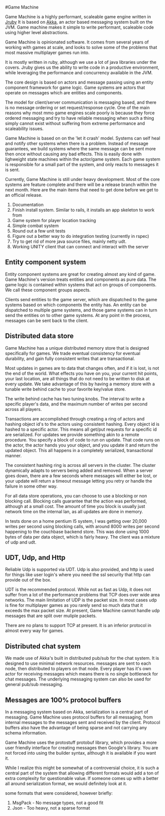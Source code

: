 
#Game Machine

Game Machine is a highly performant, scaleable game engine written in [Jruby](http://www.jruby.org)
It is based on [Akka](http://www.akka.io), an actor based messaging system
built on the JVM.  Game machine makes it simple to write performant, scaleable
code using higher level abstractions.  

Game Machine is opinionated software.  It comes from several years of working
with games at scale, and looks to solve some of the problems that most
massive multiplayer games run into.

It is mostly written in ruby, although we use a lot of java libraries under the covers.  Jruby
gives us the ability to write code in a productive environment, while leveraging the performance
and concurrency available in the JVM.

The core design is based on actors and message passing using an entity component framework for game logic.
Game systems are actors that operate on messages which are entities and components.

The model for client/server communication is messaging based, and there is no
message ordering or set request/response cycle. One of the main reasons why
most mmo game engines scale poorly is because they force ordered messaging
and try to have reliable messaging when such a thing simply cannot exist
without suffering from extreme performance and scaleability issues.

Game Machine is based on on the 'let it crash' model.  Systems can self heal
and notify other systems when there is a problem. Instead of message
guarantees, we build systems where the same message can be sent more then once
without causing any bad effects.  This is easily done with lighweight state
machines within the actor/game system.  Each game system is responsible for a
small part of the system, and only reacts to messages it is sent.  



Currently, Game Machine is still under heavy development.  Most of the core systems are feature complete and there will be a release branch within the next month.  Here are the main items that need to get done before we get to an official release.

1. Documentation
2. Finish install system.  Similar to rails,  it installs an app skeleton to work from
3. Game system for player location tracking
4. Simple combat system
5. Round out a few unit tests
6. Figure out a better way to do integration testing (currently in rspec)
7. Try to get rid of more java source files, mainly netty udt.
8. Working UNITY client that can connect and interact with the server


## Entity component system
Entity component systems are great for creating almost any kind of game.
Game Machine's version treats entities and components as pure data.
The game logic is contained within systems that act on groups of
components.  We call these component groups aspects.

Clients send entities to the game server, which are dispatched to the game
systems based on which components the entity has. An entity can be dispatched
to multiple game systems, and those game systems can in turn send the entities
on to other game systems.  At any point in the process, messages can be sent
back to the client.  


## Distributed data store
Game Machine has a unique distributed memory store that is designed
specifically for games.  We trade eventual consistency for eventual durability,
and gain fully consistent writes that are transactional.

Most updates in games are to data that changes often, and if it is lost, is not
the end of the world. What effects you have on you, your current hit points,
your last location, are all things that do not need to be written to disk at
every update.  We take advantage of this by having a memory store with a
tunable write behind cache to your favorite key/value store.

The write behind cache has two tuning knobs.  The interval to write a specific
player's data, and the maximum number of writes per second across all players.

Transactions are accomplished through creating a ring of actors and hashing
object id's to the actors using consistent hashing.  Every object id is hashed
to a specific actor.  This means all get/put requests for a specific id are
serialized.  For updates we provide something akin to a remote procedure.  You
specify a block of code to run on update.  That code runs on the actor, the
actor hands you your object, and you update it and return the updated object.
This all happens in a completely serialized, transactional manner.

The consistent hashing ring is across all servers in the cluster.  The cluster
dynamically adapts to servers being added and removed.  When a server goes
down, there are a few seconds where messages will either be lost, or your
update will return a timeout message letting you retry or handle the failure in
some other way.

For all data store operations, you can choose to use a blocking or non blocking
call.  Blocking calls guarantee that the action was performed, although at a
small cost.  The amount of time you block is usually just network time on the
internal lan, as all updates are done in memory.

In tests done on a home pentium I5 system, I was getting over 20,000 writes per
second using blocking calls, with around 8000 writes per second happening to
the couchbase backend store.  This was done using 1000 bytes of data per data
object, which is fairly heavy.  The client was a mixture of udp and udt.

## UDT, Udp, and Http
Reliable Udp is supported via UDT.  Udp is also provided, and http is used for things like user login's
where you need the ssl security that http can provide out of the box.

UDT is the recommended protocol.  While not as fast as Udp, it does not suffer from a lot of the  performance
problems that TCP does over wide area networks.  The main limitation of UDP is the packet size.
In most cases udp is fine for multiplayer games as you rarely send so much data that it exceeds the max packet size.  At
present, Game Machine cannot handle udp messages that are split over muliple packets.

There are no plans to support TCP at present.  It is an inferior protocol in almost every way for games.

## Distributed chat system
We made use of Akka's built in distributed pub/sub for the chat system.  It is
designed to use minimal network resources. messages are sent to
each node, then distributed to players on that node.  Every player has it's own
actor for receiving messages which means there is no single bottleneck for
chat messages. The underlying messaging system can also be used for general
pub/sub messaging.


## Messages are 100% protocol buffers
In a messaging system based on Akka, serialization is a central part of messaging. Game Machine uses
protocol buffers for all messaging, from internal messages to the messages sent and received by the client.
Protocol buffers also have the advantage of being sparse and not carrying any schema information.

Game Machine uses the protostuff protobuf library, which provides a more user friendly interface
for creating messages then Google's library.  You are not forced into using the builder syntax, although it 
is available if you want it.

While I realize this might be somewhat of a controversial choice, it is such a
central part of the system that allowing different formats would add a ton of extra
complexity for questionable value.  If someone comes up with a better all
around serialization format, we would definitely look at it.

some formats that were considered, however briefly:

1. MsgPack - No message types, not a good fit
2. Json - Too heavy, not a sparse format

